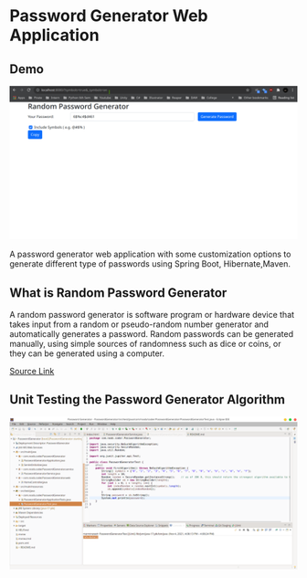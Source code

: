 # Password Generator Web Application

## Demo

![Testing](testing2.gif)

A password generator web application with some customization options to generate different type of passwords using Spring Boot, Hibernate,Maven.

## What is Random Password Generator

A random password generator is software program or hardware device that takes input from a random or pseudo-random number generator and automatically generates a password. Random passwords can be generated manually, using simple sources of randomness such as dice or coins, or they can be generated using a computer.

[Source Link](https://en.wikipedia.org/wiki/Random_password_generator#Java)

## Unit Testing the Password Generator Algorithm

![Test](test.png)